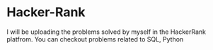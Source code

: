 # Hacker-Rank
I will be uploading the problems solved by myself in the HackerRank platfrom.
You can checkout problems related to SQL, Python
